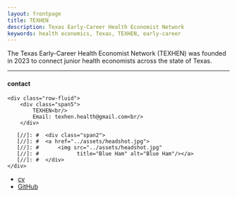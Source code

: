 ```yaml
---
layout: frontpage
title: TEXHEN
description: Texas Early-Career Health Economist Network
keywords: health economics, Texas, TEXHEN, early-career
---
```


The Texas Early-Career Health Economist Network (TEXHEN) was founded in 2023 to connect junior health economists across the state of Texas.

<!--[curriculum vitae ![CV as pdf]({{ BASE_PATH }}/pages/icons16/pdf-icon.png)]({{ BASE_PATH }}/assets/CV.pdf)<br/> -->

[//]: # (This is a comment.)
[//]: # (This is a comment on a new line.)

---


<div class="container">
<h4><a name="contact"></a>contact</h4>

    <div class="row-fluid">
        <div class="span5">
            TEXHEN<br/>
            Email: texhen.health@gmail.com<br/>
        </div>

       [//]: #  <div class="span2">
       [//]: #  <a href="../assets/headshot.jpg">
       [//]: #      <img src="../assets/headshot.jpg"
       [//]: #            title="Blue Ham" alt="Blue Ham"/></a>
       [//]: #  </div>
    </div>
</div>

<div class="navbar">
  <div class="navbar-inner">
      <ul class="nav">
          <li><a href="{{ BASE_PATH }}/assets/CV.pdf">cv</a></li>
          <li><a href="https://github.com/texhen">GitHub</a></li>
      </ul>
  </div>
</div>
